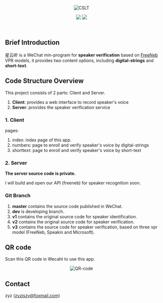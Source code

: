 
<br>

<p align="center">
<img src="https://github.com/zyzisyz/VPR-wx-client/blob/master/images/freeneb.jpg" alt="CSLT">
</p>
<p align="center">
<img src="https://img.shields.io/badge/powered%20by-CSLT-green.svg?style=flat-square">
<img src="https://img.shields.io/badge/build-passing-brightgreen.svg?style=flat-square">
</p>
<br>

## Brief Introduction

星云听 is a WeChat min-program for **speaker verification** based on [FreeNeb](www.freeneb.com/) VPR models, it provides two content options, including **digital-strings** and **short-text**.

## Code Structure Overview

This project consists of 2 parts: Client and Server.

1. **Client**: provides a web interface to record speaker's voice
2. **Server**: provides the speaker verification service

### 1. Client

pages:

1. index: index page of this app.
2. numbers: page to enroll and verify speaker's voice by digital-strings
3. shorttext: page to enroll and verify speaker's voice by short-text

### 2. Server

**The server source code is private.**

I will build and open our API (freeneb) for speaker recognition soon.

### Git Branch

1. **master** contains the source code published in WeChat.
2. **dev** is developing branch.
3. **v1** contains the original source code for speaker identification.
4. **v2** contains the original source code for speaker verification.
5. **v3** contains the source code for speaker verification, based on three vpr model (FreeNeb, Speakin and Microsoft).

## QR code

Scan this QR code in Wecaht to use this app.

<p align="center">
<img src="https://github.com/zyzisyz/VPR-wx-client/blob/dev/images/QR-code.jpg" alt="QR-code">
</p>

## Contact

zyz (zyziszy@foxmail.com)
